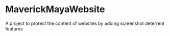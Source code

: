 # MaverickMayaWebsite
A project to protect the content of websites by adding screenshot deterrent features 
